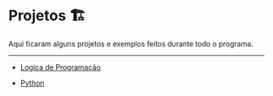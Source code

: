 # Projetos 🏗️

Aqui ficaram alguns projetos e exemplos feitos durante todo o programa.

----

- [Logica de Programação](./Logica_de_Programacao/)

- [Python](./Python/)

